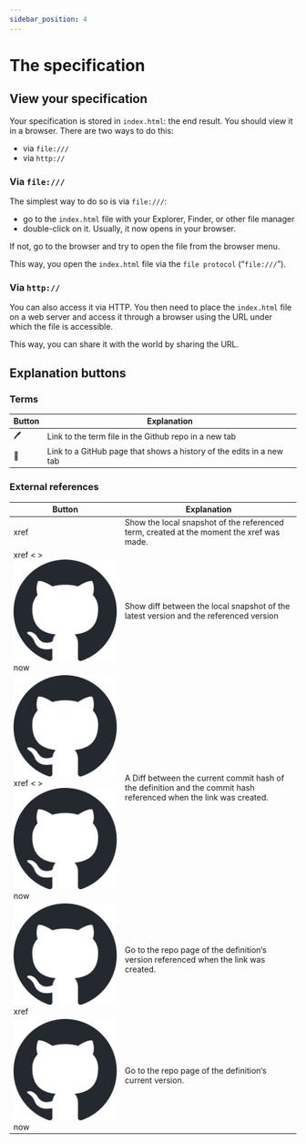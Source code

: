 ```yaml
---
sidebar_position: 4
---
```


# The specification

## View your specification

Your specification is stored in `index.html`: the end result. You should view it in a browser. There are two ways to do this:

- via `file:///`
- via `http://`

### Via `file:///`

The simplest way to do so is via `file:///`:
- go to the `index.html` file with your Explorer, Finder, or other file manager
- double-click on it. Usually, it now opens in your browser.

If not, go to the browser and try to open the file from the browser menu.

This way, you open the `index.html` file via the `file protocol` (“`file:///`”).

### Via `http://`

You can also access it via HTTP. You then need to place the `index.html` file on a web server and access it through a browser using the URL under which the file is accessible.

This way, you can share it with the world by sharing the URL.

## Explanation buttons

### Terms

| Button | Explanation |
|-|-|
| <span className='button-style-imitation'>🖊️</span> | Link to the term file in the Github repo in a new tab |
| <span className='button-style-imitation'>📅</span> | Link to a GitHub page that shows a history of the edits in a new tab |

### External references

| Button | Explanation |
|-|-|
| <span className='button-style-imitation'>xref</span>         | Show the local snapshot of the referenced term, created at the moment the xref was made. |
| <span className='button-style-imitation'>xref < > ![GitHub Mark](/img/github-mark.svg) now</span>  | Show diff between the local snapshot of the latest version and the referenced version |
| <span className='button-style-imitation'>![GitHub Mark](/img/github-mark.svg) xref < > ![GitHub Mark](/img/github-mark.svg) now</span> | A Diff between the current commit hash of the definition and the commit hash referenced when the link was created. |
| <span className='button-style-imitation'>![GitHub Mark](/img/github-mark.svg) xref</span>         | Go to the repo page of the definition‘s version referenced when the link was created. |
| <span className='button-style-imitation'>![GitHub Mark](/img/github-mark.svg) now</span>          | Go to the repo page of the definition‘s current version. |
